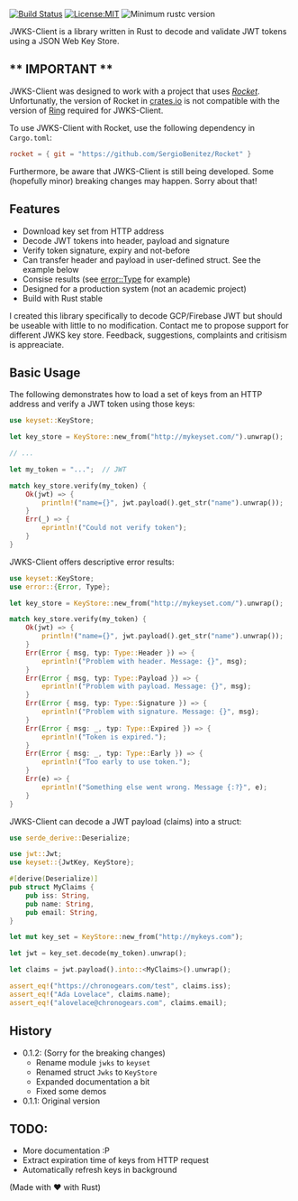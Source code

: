 [![Build Status](https://travis-ci.com/jfbilodeau/jwks-client.svg?branch=master)](https://travis-ci.com/jfbilodeau/jwks-client) [![License:MIT](https://img.shields.io/badge/License-MIT-yellow.svg)](https://opensource.org/licenses/MIT) ![Minimum rustc version](https://img.shields.io/badge/rustc-stable-success.svg)

JWKS-Client is a library written in Rust to decode and validate JWT tokens using a JSON Web Key Store.

** IMPORTANT **
---
JWKS-Client was designed to work with a project that uses *[Rocket](https://crates.io/crates/rocket)*. Unfortunatly, the version of Rocket in [crates.io](https://crates.io) is not compatible with the version of [Ring](https://crates.io/crates/ring) required for JWKS-Client.

To use JWKS-Client with Rocket, use the following dependency in `Cargo.toml`:

```toml
rocket = { git = "https://github.com/SergioBenitez/Rocket" }
``` 

Furthermore, be aware that JWKS-Client is still being developed. Some (hopefully minor) breaking changes may happen. Sorry about that!

Features
---
* Download key set from HTTP address
* Decode JWT tokens into header, payload and signature
* Verify token signature, expiry and not-before 
* Can transfer header and payload in user-defined struct. See the example below 
* Consise results (see [error::Type](https://docs.rs/shared_jwt/latest/shared_jwt/error/enum.Type.html) for example)
* Designed for a production system (not an academic project)
* Build with Rust stable

I created this library specifically to decode GCP/Firebase JWT but should be useable with little to no modification. Contact me to propose support for different JWKS key store. Feedback, suggestions, complaints and critisism is appreaciate.

Basic Usage
---

The following demonstrates how to load a set of keys from an HTTP address and verify a JWT token using those keys:

```rust
use keyset::KeyStore;

let key_store = KeyStore::new_from("http://mykeyset.com/").unwrap();

// ...

let my_token = "...";  // JWT

match key_store.verify(my_token) {
    Ok(jwt) => {
        println!("name={}", jwt.payload().get_str("name").unwrap());
    }
    Err(_) => {
        eprintln!("Could not verify token");
    }
}
```

JWKS-Client offers descriptive error results:

```rust
use keyset::KeyStore;
use error::{Error, Type};

let key_store = KeyStore::new_from("http://mykeyset.com/").unwrap();

match key_store.verify(my_token) {
    Ok(jwt) => {
        println!("name={}", jwt.payload().get_str("name").unwrap());
    }
    Err(Error { msg, typ: Type::Header }) => {
        eprintln!("Problem with header. Message: {}", msg);
    }
    Err(Error { msg, typ: Type::Payload }) => {
        eprintln!("Problem with payload. Message: {}", msg);
    }
    Err(Error { msg, typ: Type::Signature }) => {
        eprintln!("Problem with signature. Message: {}", msg);
    }
    Err(Error { msg: _, typ: Type::Expired }) => {
        eprintln!("Token is expired.");
    }
    Err(Error { msg: _, typ: Type::Early }) => {
        eprintln!("Too early to use token.");
    }
    Err(e) => {
        eprintln!("Something else went wrong. Message {:?}", e);
    }
}
```

JWKS-Client can decode a JWT payload (claims) into a struct:

```rust
use serde_derive::Deserialize;

use jwt::Jwt;
use keyset::{JwtKey, KeyStore};

#[derive(Deserialize)]
pub struct MyClaims {
    pub iss: String,
    pub name: String,
    pub email: String,
}

let mut key_set = KeyStore::new_from("http://mykeys.com");

let jwt = key_set.decode(my_token).unwrap();

let claims = jwt.payload().into::<MyClaims>().unwrap();

assert_eq!("https://chronogears.com/test", claims.iss);
assert_eq!("Ada Lovelace", claims.name);
assert_eq!("alovelace@chronogears.com", claims.email);
```

History
--- 
* 0.1.2: (Sorry for the breaking changes)
  * Rename module `jwks` to `keyset`
  * Renamed struct `Jwks` to `KeyStore`
  * Expanded documentation a bit
  * Fixed some demos
* 0.1.1: Original version

TODO:
---
* More documentation :P
* Extract expiration time of keys from HTTP request
* Automatically refresh keys in background

(Made with ❤️ with Rust)